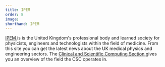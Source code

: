 ```yaml
---
title: IPEM
order: 8
image:
shorthand: IPEM
---
```




<a href ="https://my.community.ipem.ac.uk/home"> IPEM </a> is is the United Kingdom's professional body and learned society for physicists, engineers and technologists within the field of medicine. From this site you can get the latest news about the UK medical physics and engineering sectors.
The <a href="https://www.ipem.ac.uk/your-career/what-do-our-members-do/medical-physics/clinical-and-scientific-computing-2/"> Clinical and Scientific Computing Section </a> gives you an overview of the field the CSC operates in.
